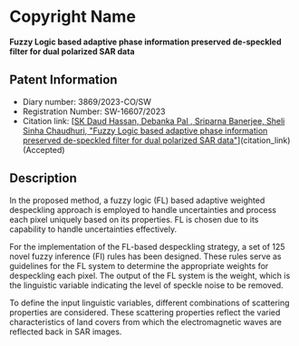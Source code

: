 # Copyright Name
**Fuzzy Logic based adaptive phase information preserved de-speckled filter for dual polarized SAR data**

## Patent Information
- Diary number: 3869/2023-CO/SW
- Registration Number: SW-16607/2023
- Citation link: [[SK Daud Hassan, Debanka Pal , Sriparna Banerjee, Sheli Sinha Chaudhuri, "Fuzzy Logic based adaptive phase information preserved de-speckled filter for dual polarized SAR data"](https://www.researchgate.net/publication/371607909_Fuzzy_Logic_based_adaptive_phase_information_preserved_de-speckled_filter_for_dual_polarized_SAR_data)](citation_link) (Accepted)

## Description
In the proposed method, a fuzzy logic (FL) based adaptive weighted despeckling approach is employed to handle uncertainties and process each pixel uniquely based on its properties. FL is chosen due to its capability to handle uncertainties effectively.

For the implementation of the FL-based despeckling strategy, a set of 125 novel fuzzy inference (FI) rules has been designed. These rules serve as guidelines for the FL system to determine the appropriate weights for despeckling each pixel. The output of the FL system is the weight, which is the linguistic variable indicating the level of speckle noise to be removed.

To define the input linguistic variables, different combinations of scattering properties are considered. These scattering properties reflect the varied characteristics of land covers from which the electromagnetic waves are reflected back in SAR images.
